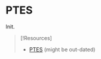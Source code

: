 
# PTES
Init.

> [!Resources]
> - [PTES](https://pentest-standard.readthedocs.io/en/latest/technical_guidelines.html#technical-guidelines) (might be out-dated)

